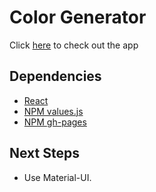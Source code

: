 # Color Generator

Click [here](https://ioannis-sporidis.github.io/ra-color-generator/) to check out the app

## Dependencies

- [React](https://reactjs.org/)
- [NPM values.js](https://noeldelgado.github.io/values.js/)
- [NPM gh-pages](https://www.npmjs.com/package/gh-pages)

## Next Steps
- Use Material-UI.
